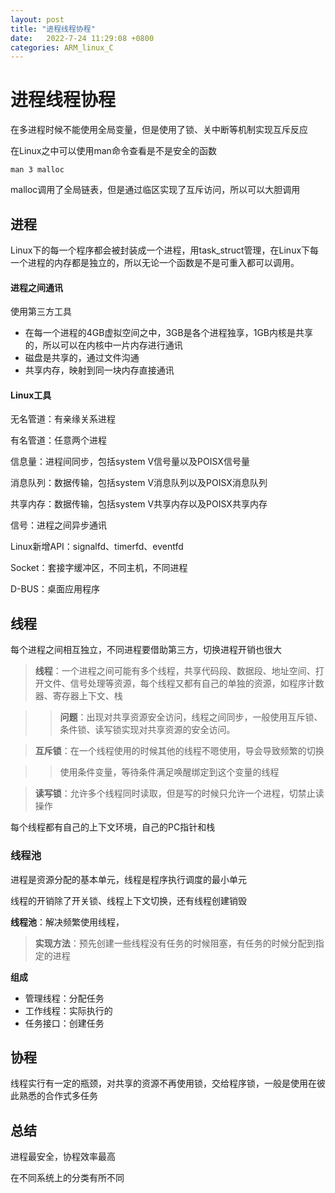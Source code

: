 ```yaml
---
layout: post
title: "进程线程协程" 
date:   2022-7-24 11:29:08 +0800
categories: ARM_linux_C
---
```


# 进程线程协程

在多进程时候不能使用全局变量，但是使用了锁、关中断等机制实现互斥反应

在Linux之中可以使用man命令查看是不是安全的函数

```
man 3 malloc
```

malloc调用了全局链表，但是通过临区实现了互斥访问，所以可以大胆调用

## 进程

Linux下的每一个程序都会被封装成一个进程，用task_struct管理，在Linux下每一个进程的内存都是独立的，所以无论一个函数是不是可重入都可以调用。

#### 进程之间通讯

使用第三方工具

+ 在每一个进程的4GB虚拟空间之中，3GB是各个进程独享，1GB内核是共享的，所以可以在内核中一片内存进行通讯
+ 磁盘是共享的，通过文件沟通
+ 共享内存，映射到同一块内存直接通讯

#### Linux工具

无名管道：有亲缘关系进程

有名管道：任意两个进程

信息量：进程间同步，包括system V信号量以及POISX信号量

消息队列：数据传输，包括system V消息队列以及POISX消息队列

共享内存：数据传输，包括system V共享内存以及POISX共享内存

信号：进程之间异步通讯

Linux新增API：signalfd、timerfd、eventfd

Socket：套接字缓冲区，不同主机，不同进程

D-BUS：桌面应用程序



## 线程

每个进程之间相互独立，不同进程要借助第三方，切换进程开销也很大

>  **线程**：一个进程之间可能有多个线程，共享代码段、数据段、地址空间、打开文件、信号处理等资源，每个线程又都有自己的单独的资源，如程序计数器、寄存器上下文、栈

> >  **问题**：出现对共享资源安全访问，线程之间同步，一般使用互斥锁、条件锁、读写锁实现对共享资源的安全访问。

> **互斥锁**：在一个线程使用的时候其他的线程不嗯使用，导会导致频繁的切换

> > 使用条件变量，等待条件满足唤醒绑定到这个变量的线程

> **读写锁**：允许多个线程同时读取，但是写的时候只允许一个进程，切禁止读操作

每个线程都有自己的上下文环境，自己的PC指针和栈

### 线程池

进程是资源分配的基本单元，线程是程序执行调度的最小单元

线程的开销除了开关锁、线程上下文切换，还有线程创建销毁

**线程池**：解决频繁使用线程，

> **实现方法**：预先创建一些线程没有任务的时候阻塞，有任务的时候分配到指定的进程

**组成**

+ 管理线程：分配任务
+ 工作线程：实际执行的
+ 任务接口：创建任务

## 协程

线程实行有一定的瓶颈，对共享的资源不再使用锁，交给程序锁，一般是使用在彼此熟悉的合作式多任务

## 总结

进程最安全，协程效率最高

在不同系统上的分类有所不同















